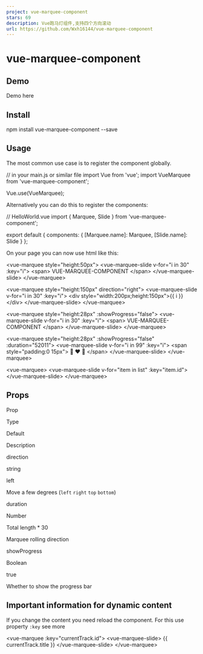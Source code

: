 ```yaml
---
project: vue-marquee-component
stars: 69
description: Vue跑马灯组件,支持四个方向滚动
url: https://github.com/Wxh16144/vue-marquee-component
---
```


vue-marquee-component
=====================

Demo
----

Demo here

Install
-------

  npm install vue-marquee-component --save

Usage
-----

The most common use case is to register the component globally.

// in your main.js or similar file
import Vue from 'vue';
import VueMarquee from 'vue-marquee-component';

Vue.use(VueMarquee);

Alternatively you can do this to register the components:

// HelloWorld.vue
import { Marquee, Slide } from 'vue-marquee-component';

export default {
  components: {
    \[Marquee.name\]: Marquee,
    \[Slide.name\]: Slide
  }
};

On your page you can now use html like this:

<!-- simple marquee text -->
<vue-marquee style\="height:50px"\>
  <vue-marquee-slide v-for\="i in 30" :key\="i"\>
    <span\> VUE-MARQUEE-COMPONENT </span\>
  </vue-marquee-slide\>
</vue-marquee\>

<!-- Set different directions -->
<!-- left 、 right 、 top 、bottom  -->
<vue-marquee style\="height:150px" direction\="right"\>
  <vue-marquee-slide v-for\="i in 30" :key\="i"\>
    <div style\="width:200px;height:150px"\>{{ i }}</div\>
  </vue-marquee-slide\>
</vue-marquee\>

<!-- Hide scrollbar -->
<vue-marquee style\="height:28px" :showProgress\="false"\>
  <vue-marquee-slide v-for\="i in 30" :key\="i"\>
    <span\> VUE-MARQUEE-COMPONENT </span\>
  </vue-marquee-slide\>
</vue-marquee\>

<!-- fast duration -->
<vue-marquee style\="height:28px" :showProgress\="false" :duration\="52011"\>
  <vue-marquee-slide v-for\="i in 99" :key\="i"\>
    <span style\="padding:0 15px"\> 👧 ❤️ 👦 </span\>
  </vue-marquee-slide\>
</vue-marquee\>

<!-- Insert any node -->
<vue-marquee\>
  <vue-marquee-slide v-for\="item in list" :key\="item.id"\>
    <!-- The component you want to display -->
  </vue-marquee-slide\>
</vue-marquee\>

Props
-----

Prop

Type

Default

Description

direction

string

left

Move a few degrees (`left` `right` `top` `bottom`)

duration

Number

Total length \* 30

Marquee rolling direction

showProgress

Boolean

true

Whether to show the progress bar

Important information for dynamic content
-----------------------------------------

If you change the content you need reload the component. For this use property `:key` see more

<!-- parse a unique key for reload the component  -->
<vue-marquee :key\="currentTrack.id"\>
  <vue-marquee-slide\>
    {{ currentTrack.title }}
  </vue-marquee-slide\>
</vue-marquee\>
